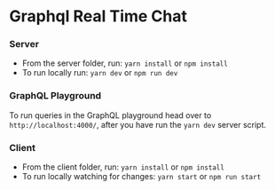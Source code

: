 # Graphql Real Time Chat

### Server

- From the server folder, run:
  `yarn install` or `npm install`
- To run locally run:
  `yarn dev` or `npm run dev`

### GraphQL Playground

To run queries in the GraphQL playground head over to
`http://localhost:4000/`, after you have run the `yarn dev` server script.

### Client

- From the client folder, run:
  `yarn install` or `npm install`
- To run locally watching for changes:
  `yarn start` or `npm run start`
